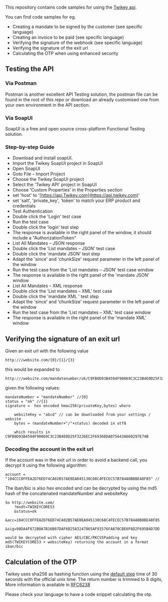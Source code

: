 This repository contains code samples for using the [Twikey api](https://twikey.com/api).

You can find code samples for eg.

* Creating a mandate to be signed by the customer (see specific language)
* Creating an invoice to be paid (see specific language)
* Verifying the signature of the webhook (see specific language)
* Verifying the signature of the exit url
* Calculating the OTP when using enhanced security

## Testing the API

### Via Postman

Postman is another excellent API Testing solution, the postman file can be found in the root of this repo or download an already customised one from your own environment in the API section.

### Via SoapUI

SoapUI is a free and open source cross-platform Functional Testing solution.

### Step-by-step Guide

* Download and install soapUI.
* Import the Twikey SoapUI project in SoapUI
* Open SoapUI
* Goto File – Import Project
* Choose the Twikey SoapUI project
* Select the 'Twikey API' project in SoapUI
* Choose 'Custom Properties' in the Properties section
* set 'host' to '[https://api.Twikey.com](https://api.twikey.com)'
* set 'salt', 'private_key', 'token' to match your ERP product and credentials
* Test Authentication
* Double click the 'Login' test case
* Run the test case
* Double click the 'login' test step
* The response is available in the right panel of the window, it should include a "AuthorizationToken"
* List All Mandates – JSON response
* Double click the 'List mandates – JSON' test case
* Double click the 'mandate JSON' test step
* Adapt the 'since' and 'chunkSize' request parameter in the left panel of the window
* Run the test case from the 'List mandates – JSON' test case window
* The response is available in the right panel of the 'mandate JSON' window
* List All Mandates – XML response
* Double click the 'List mandates – XML' test case
* Double click the 'mandate XML ' test step
* Adapt the 'since' and 'chunkSize' request parameter in the left panel of the window
* Run the test case from the 'List mandates – XML' test case window
* The response is available in the right panel of the 'mandate XML' window

## Verifying the signature of an exit url 

Given an exit url with the following value

    http:///website.com/{0}/{1}/{3}

this would be expanded to

    http:///website.com/mandatenumber/ok/C9FB0D93B4594F90069C3C23B4E0D25F3226EC2F6936DDA075643A660297E74B

given the following values:

    mandateNumber = "mandateNumber" //{0}
    status = "ok" //{1}
    signature =  hex encoded hmac256(privateKey,bytes) where

        websiteKey = "abcd" // can be downloaded from your settings / website
        bytes = (mandateNumber+"/"+status) decoded in utf8

        which results in C9FB0D93B4594F90069C3C23B4E0D25F3226EC2F6936DDA075643A660297E74B

### Decoding the account in the exit url 

If the account was in the exit url in order to avoid a backend call, you decrypt it using the following algorithm:

    account = "104CCC0FFEA2D76ED74CA02B57AE0EA045130C68C4FECEC57B784A0B8BE48F85" //

The iban/bic is also hex encoded and can be decrypted by using the md5 hash of the concatenated mandateNumber and websiteKey

    So http://website.com/
        ?mndt=TWIKEYCORE53
        &status=ok
        &acc=104CCC0FFEA2D76ED74CA02B57AE0EA045130C68C4FECEC57B784A0B8BE48F85
        &sig=98DA4F872B0A7B16B07DAF6B25A3247865AF91576FA870CBE6F6D2F695B4D7DD

    would be decrypted with cipher AES/CBC/PKCS5Padding and key md5(TWIKEYCORE53 + websiteKey) returning the account in a format iban/bic

## Calculation of the OTP

Twikey uses sha256 as hashing function using the [default step](https://tools.ietf.org/html/rfc6238#ref-UT) time of 30 seconds with the official unix time.
The return number is trimmed to 8 digits, More information is available in [RFC6238](https://tools.ietf.org/html/rfc6238)

Please check your language to have a code snippet calculating the otp.
